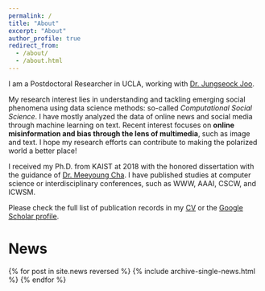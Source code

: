 ```yaml
---
permalink: /
title: "About"
excerpt: "About"
author_profile: true
redirect_from:
  - /about/
  - /about.html
---
```


I am a Postdoctoral Researcher in UCLA, working with [Dr. Jungseock Joo](http://jsjoo.com). 

My research interest lies in understanding and tackling emerging social phenomena using data science methods: so-called *Computational Social Science*. I have mostly analyzed the data of online news and social media through machine learning on text.
Recent interest focuses on **online misinformation and bias through the lens of multimedia**, such as image and text. I hope my research efforts can contribute to making the polarized world a better place!

I received my Ph.D. from KAIST at 2018 with the honored dissertation with the guidance of [Dr. Meeyoung Cha](https://ds.ibs.re.kr/index.php/ci/). 
I have published studies at computer science or interdisciplinary conferences, such as WWW, AAAI, CSCW, and ICWSM.

Please check the full list of publication records in my [CV](/files/kunwoo-cv.pdf) or the [Google Scholar profile](https://scholar.google.com/citations?user=xiZ1ImoAAAAJ).




# News

{% for post in site.news reversed %}
  {% include archive-single-news.html %}
{% endfor %}
